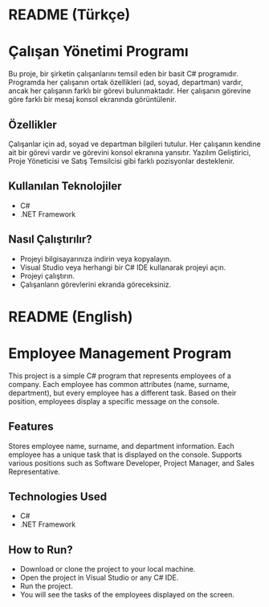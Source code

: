 ﻿# README (Türkçe)
# Çalışan Yönetimi Programı
Bu proje, bir şirketin çalışanlarını temsil eden bir basit C# programıdır. Programda her çalışanın ortak özellikleri (ad, soyad, departman) vardır, ancak her çalışanın farklı bir görevi bulunmaktadır. Her çalışanın görevine göre farklı bir mesaj konsol ekranında görüntülenir.

## Özellikler
Çalışanlar için ad, soyad ve departman bilgileri tutulur.
Her çalışanın kendine ait bir görevi vardır ve görevini konsol ekranına yansıtır.
Yazılım Geliştirici, Proje Yöneticisi ve Satış Temsilcisi gibi farklı pozisyonlar desteklenir.

## Kullanılan Teknolojiler
- C#
- .NET Framework

## Nasıl Çalıştırılır?
- Projeyi bilgisayarınıza indirin veya kopyalayın.
- Visual Studio veya herhangi bir C# IDE kullanarak projeyi açın.
- Projeyi çalıştırın.
- Çalışanların görevlerini ekranda göreceksiniz.

# README (English)
# Employee Management Program
This project is a simple C# program that represents employees of a company. Each employee has common attributes (name, surname, department), but every employee has a different task. Based on their position, employees display a specific message on the console.

## Features
Stores employee name, surname, and department information.
Each employee has a unique task that is displayed on the console.
Supports various positions such as Software Developer, Project Manager, and Sales Representative.

## Technologies Used
- C#
- .NET Framework

## How to Run?
- Download or clone the project to your local machine.
- Open the project in Visual Studio or any C# IDE.
- Run the project.
- You will see the tasks of the employees displayed on the screen.